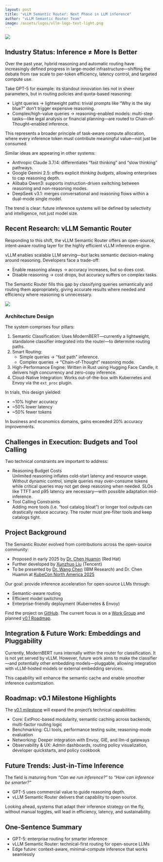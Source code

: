 ```yaml
---
layout: post
title: "vLLM Semantic Router: Next Phase in LLM inference"
author: "vLLM Semantic Router Team"
image: /assets/logos/vllm-logo-text-light.png
---
```


![](/assets/figures/semantic-router/request.png)

## Industry Status: Inference ≠ More Is Better

Over the past year, hybrid reasoning and automatic routing have increasingly defined progress in large-model infrastructure—shifting the debate from raw scale to per-token efficiency, latency control, and targeted compute use.

Take GPT-5 for example: its standout innovation lies not in sheer parameters, but in routing policies and quota-based reasoning:

- Light queries → lightweight paths: trivial prompts like “Why is the sky blue?” don’t trigger expensive reasoning.  
- Complex/high-value queries → reasoning-enabled models: multi-step tasks—like legal analysis or financial planning—are routed to Chain-of-Thought–enabled inference.

This represents a broader principle of task-aware compute allocation, where every inference token must contribute meaningful value—not just be consumed.

Similar ideas are appearing in other systems:

- Anthropic Claude 3.7/4: differentiates “fast thinking” and “slow thinking” pathways.  
- Google Gemini 2.5: offers explicit *thinking budgets*, allowing enterprises to cap reasoning depth.  
- Alibaba Qwen3: supports instruction-driven switching between reasoning and non-reasoning modes.  
- DeepSeek v3.1: merges conversational and reasoning flows within a dual-mode single model.

The trend is clear: future inference systems will be defined by selectivity and intelligence, not just model size.

## Recent Research: vLLM Semantic Router

Responding to this shift, the vLLM Semantic Router offers an open-source, intent-aware routing layer for the highly efficient vLLM inference engine.

vLLM enables scalable LLM serving—but lacks semantic decision-making around reasoning. Developers face a trade-off:

- Enable reasoning always → accuracy increases, but so does cost.  
- Disable reasoning → cost drops, but accuracy suffers on complex tasks.

The Semantic Router fills this gap by classifying queries semantically and routing them appropriately, giving accurate results where needed and efficiency where reasoning is unnecessary.

![](/assets/figures/semantic-router/architecture.png)

### Architecture Design

The system comprises four pillars:

1. Semantic Classification: Uses ModernBERT—currently a lightweight, standalone classifier integrated into the router—to determine routing paths.  
2. Smart Routing:  
   - Simple queries → "fast path" inference.  
   - Complex queries → "Chain-of-Thought" reasoning mode.  
3. High-Performance Engine: Written in Rust using Hugging Face Candle, it delivers high concurrency and zero-copy inference.  
4. Cloud-Native Integration: Works out-of-the-box with Kubernetes and Envoy via the `ext_proc` plugin.

In trials, this design yielded:

- \~10% higher accuracy  
- \~50% lower latency  
- \~50% fewer tokens

In business and economics domains, gains exceeded 20% accuracy improvements.

## Challenges in Execution: Budgets and Tool Calling

Two technical constraints are important to address:

- Reasoning Budget Costs  
  Unlimited reasoning inflates cold-start latency and resource usage. Without dynamic control, simple queries may over-consume tokens while critical queries may not get deep reasoning when needed. SLOs like TTFT and p95 latency are necessary—with possible adaptation mid-inference.
- Tool Calling Constraints  
  Adding more tools (i.e. “tool catalog bloat”) or longer tool outputs can drastically reduce accuracy. The router must pre-filter tools and keep catalogs tight.

## Project Background

The Semantic Router evolved from contributions across the open-source community:

- Proposed in early 2025 by [Dr. Chen Huamin](https://www.linkedin.com/in/huaminchen) (Red Hat) 
- Further developed by [Xunzhuo Liu](https://www.linkedin.com/in/bitliu) (Tencent)  
- To be presented by [Dr. Wang Chen](https://www.linkedin.com/in/chenw615) (IBM Research) and Dr. Chen Huamin at [KubeCon North America 2025](https://kccncna2025.sched.com/event/27FaI/intelligent-llm-routing-a-new-paradigm-for-multi-model-ai-orchestration-in-kubernetes-chen-wang-ibm-research-huamin-chen-red-hat?iframe=no&w=100%&sidebar=yes&bg=no)

Our goal: provide inference acceleration for open-source LLMs through:

- Semantic-aware routing  
- Efficient model switching  
- Enterprise-friendly deployment (Kubernetes & Envoy)

Find the project on [GitHub](https://github.com/vllm-project/semantic-router). The current focus is on a [Work Group](https://vllm-semantic-router.com/community/work-groups) and planned [v0.1 Roadmap](https://vllm-semantic-router.com/roadmap/v0.1).

## Integration & Future Work: Embeddings and Pluggability

Currently, ModernBERT runs internally within the router for classification. It is not yet served by vLLM. However, future work aims to make the classifier—and potentially other embedding models—pluggable, allowing integration with vLLM-hosted models or external embedding services.

This capability will enhance the semantic cache and enable smoother inference customization.

## Roadmap: v0.1 Milestone Highlights

The [v0.1 milestone](https://github.com/vllm-project/semantic-router/milestone/1) will expand the project’s technical capabilities:

- Core: ExtProc-based modularity, semantic caching across backends, multi-factor routing logic  
- Benchmarking: CLI tools, performance testing suite, reasoning-mode evaluation  
- Networking: Deeper integration with Envoy, GIE, and llm-d gateways  
- Observability & UX: Admin dashboards, routing policy visualization, developer quickstarts, and policy cookbook

## Future Trends: Just-in-Time Inference

The field is maturing from *“Can we run inference?”* to *“How can inference be smarter?”*

- GPT-5 uses commercial value to guide reasoning depth.  
- vLLM Semantic Router delivers that capability to open source.

Looking ahead, systems that adapt their inference strategy on the fly, without manual toggles, will lead in efficiency, latency, and sustainability.

## One-Sentence Summary

- GPT-5: enterprise routing for smarter inference  
- vLLM Semantic Router: technical-first routing for open-source LLMs  
- Edge future: context-aware, minimal-compute inference that works seamlessly
